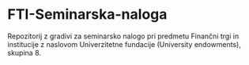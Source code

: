 # FTI-Seminarska-naloga
Repozitorij z gradivi za seminarsko nalogo pri predmetu Finančni trgi in institucije z naslovom Univerzitetne fundacije (University endowments), skupina 8.
